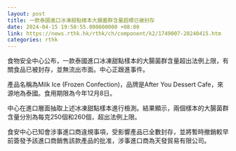 ```yaml
---
layout: post
title: 一款泰國進口冰凍甜點樣本大腸菌群含量超標已被封存
date: 2024-04-15 19:50:55.000000000 +08:00
link: https://news.rthk.hk/rthk/ch/component/k2/1749007-20240415.htm
categories: rthk
---
```


食物安全中心公布，一款泰國進口冰凍甜點樣本的大腸菌群含量超出法例上限，有關食品已被封存，並無流出市面。中心正跟進事件。

產品名稱為Milk Ice (Frozen Confection)，品牌是After You Dessert Cafe，來源地為泰國。食用期限為今年12月8日。

中心在進口層面抽取上述冰凍甜點樣本進行檢測。結果顯示，兩個樣本的大腸菌群含量分別為每克250個和260個，超出法例上限。

食安中心已知會涉事進口商違規事項，受影響產品已全數封存，並將暫時撤銷較早前簽發予該進口商銷售該款產品的批准，涉事進口商為天發貿易有限公司。

